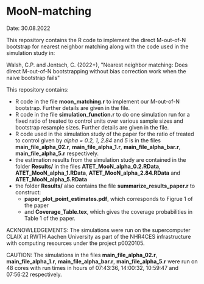 # MooN-matching
Date: 30.08.2022

This repository contains the R code to implement the direct M-out-of-N bootstrap for nearest neighbor matching along with the code used in the simulation study in:

Walsh, C.P. and Jentsch, C. (2022+), "Nearest neighbor matching: Does direct M-out-of-N bootstrapping without bias correction work when the naive bootstrap fails"


This repository contains:

* R code in the file **moon_matching.r** to implement our M-out-of-N bootstrap. Further details are given in the file.
* R code in the file **simulation_function.r** to do one simulation run for a fixed ratio of treated to control units over various sample sizes and bootstrap resample sizes. Further details are given in the file.   
* R code used in the simulation study of the paper for the ratio of treated to control given by *alpha = 0.2, 1, 2.84* and *5* is in the files **main_file_alpha_02.r**, **main_file_alpha_1.r**, **main_file_alpha_bar.r**, **main_file_alpha_5.r** respectively. 
* the estimation results from the simulation study are contained in the folder **Results/** in the files **ATET_MooN_alpha_0.2.RData**, **ATET_MooN_alpha_1.RData**, **ATET_MooN_alpha_2.84.RData** and **ATET_MooN_alpha_5.RData**  
* the folder **Results/** also contains the file **summarize_results_paper.r** to construct:
   * **paper_plot_point_estimates.pdf**, which corresponds to Figrue 1 of the paper  
   * and **Coverage_Table.tex**, which gives the coverage probabilities in Table 1 of the paper.   


ACKNOWLEDGEMENTS: The simulations were run on the supercomputer CLAIX at RWTH Aachen University as part of the NHR4CES infrastructure with computing resources under the project p0020105.

CAUTION: The simulations in the files **main_file_alpha_02.r**, **main_file_alpha_1.r**, **main_file_alpha_bar.r**, **main_file_alpha_5.r** were run on 48 cores with run times in hours of 07:43:36, 14:00:32,  10:59:47 and 07:56:22 respectively.   






